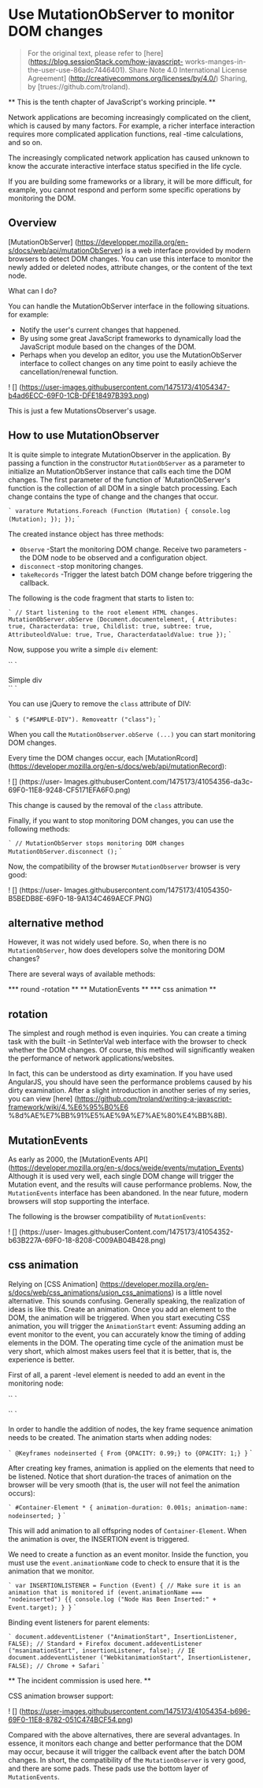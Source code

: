 # Use MutationObServer to monitor DOM changes

> For the original text, please refer to [here] (https://blog.sessionStack.com/how-javascript- works-manges-in-the-user-use-86adc7446401). Share Note 4.0 International License Agreement] (http://creativecommons.org/licenses/by/4.0/) Sharing, by [trues://github.com/troland).

** This is the tenth chapter of JavaScript's working principle. **

Network applications are becoming increasingly complicated on the client, which is caused by many factors. For example, a richer interface interaction requires more complicated application functions, real -time calculations, and so on.

The increasingly complicated network application has caused unknown to know the accurate interactive interface status specified in the life cycle.

If you are building some frameworks or a library, it will be more difficult, for example, you cannot respond and perform some specific operations by monitoring the DOM.

## Overview

[MutationObServer] (https://developper.mozilla.org/en-s/docs/web/api/mutationObServer) is a web interface provided by modern browsers to detect DOM changes. You can use this interface to monitor the newly added or deleted nodes, attribute changes, or the content of the text node.

What can I do?

You can handle the MutationObServer interface in the following situations. for example:

- Notify the user's current changes that happened.
- By using some great JavaScript frameworks to dynamically load the JavaScript module based on the changes of the DOM.
- Perhaps when you develop an editor, you use the MutationObServer interface to collect changes on any time point to easily achieve the cancellation/renewal function.

! [] (https://user-images.githubusercontent.com/1475173/41054347-b4ad6ECC-69F0-1CB-DFE18497B393.png)

This is just a few MutationsObserver's usage.

## How to use MutationObserver

It is quite simple to integrate MutationObserver in the application. By passing a function in the constructor `MutationObServer` as a parameter to initialize an MutationObServer instance that calls each time the DOM changes. The first parameter of the function of `MutationObServer's function is the collection of all DOM in a single batch processing. Each change contains the type of change and the changes that occur.

`` ` varature Mutations.Foreach (Function (Mutation) { console.log (Mutation); }); }); `` `

The created instance object has three methods:

- `Observe` -Start the monitoring DOM change. Receive two parameters -the DOM node to be observed and a configuration object.
- `disconnect` -stop monitoring changes.
- `takeRecords` -Trigger the latest batch DOM change before triggering the callback.

The following is the code fragment that starts to listen to:

`` ` // Start listening to the root element HTML changes. MutationObServer.obServe (Document.documentelement, { Attributes: true, Characterdata: true, Childlist: true, subtree: true, AttributeoldValue: true, True, CharacterdataoldValue: true }); `` `

Now, suppose you write a simple `div` element:

`` `

<div ID = "SAMPLE-DIV" class = "test"> Simple div </div>
`` `

You can use jQuery to remove the `class` attribute of DIV:

`` ` $ ("#SAMPLE-DIV"). Removeattr ("class"); `` `

When you call the `MutationObserver.obServe (...)` you can start monitoring DOM changes.

Every time the DOM changes occur, each [MutationRcord] (https://developer.mozilla.org/en-s/docs/web/api/mutationRecord):

! [] (https://user- Images.githubuserContent.com/1475173/41054356-da3c-69F0-11E8-9248-CF5171EFA6F0.png)

This change is caused by the removal of the `class` attribute.

Finally, if you want to stop monitoring DOM changes, you can use the following methods:

`` ` // MutationObServer stops monitoring DOM changes MutationObServer.disconnect (); `` `

Now, the compatibility of the browser `MutationObserver` browser is very good:

! [] (https://user- Images.githubusercontent.com/1475173/41054350-B5BEDB8E-69F0-18-9A134C469AECF.PNG)

## alternative method

However, it was not widely used before. So, when there is no `MutationObServer`, how does developers solve the monitoring DOM changes?

There are several ways of available methods:

**\* round -rotation **
** MutationEvents **
**\* css animation **

## rotation

The simplest and rough method is even inquiries. You can create a timing task with the built -in SetInterVal web interface with the browser to check whether the DOM changes. Of course, this method will significantly weaken the performance of network applications/websites.

In fact, this can be understood as dirty examination. If you have used AngularJS, you should have seen the performance problems caused by his dirty examination. After a slight introduction in another series of my series, you can view [here] (https://github.com/troland/writing-a-javascript-framework/wiki/4.%E6%95%B0%E6 %8d%AE%E7%BB%91%E5%AE%9A%E7%AE%80%E4%BB%8B).

## MutationEvents

As early as 2000, the [MutationEvents API] (https://developer.mozilla.org/en-s/docs/weide/events/mutation_Events) Although it is used very well, each single DOM change will trigger the Mutation event, and the results will cause performance problems. Now, the `MutationEvents` interface has been abandoned. In the near future, modern browsers will stop supporting the interface.

The following is the browser compatibility of `MutationEvents`:

! [] (https://user- Images.githubuserContent.com/1475173/41054352-b63B227A-69F0-18-8208-C009AB04B428.png)

## css animation

Relying on [CSS Animation] (https://developer.mozilla.org/en-s/docs/web/css_animations/usion_css_animations) is a little novel alternative. This sounds confusing. Generally speaking, the realization of ideas is like this. Create an animation. Once you add an element to the DOM, the animation will be triggered. When you start executing CSS animation, you will trigger the `AnimationStart` event: Assuming adding an event monitor to the event, you can accurately know the timing of adding elements in the DOM. The operating time cycle of the animation must be very short, which almost makes users feel that it is better, that is, the experience is better.

First of all, a parent -level element is needed to add an event in the monitoring node:

`` `

<div ID = "Container-Element"> </div>
`` `

In order to handle the addition of nodes, the key frame sequence animation needs to be created. The animation starts when adding nodes:

`` ` @Keyframes nodeinserted { From {OPACITY: 0.99;} to {OPACITY: 1;} } `` `

After creating key frames, animation is applied on the elements that need to be listened. Notice that short duration-the traces of animation on the browser will be very smooth (that is, the user will not feel the animation occurs):

`` ` #Container-Element * { animation-duration: 0.001s; animation-name: nodeinserted; } `` `

This will add animation to all offspring nodes of `Container-Element`. When the animation is over, the INSERTION event is triggered.

We need to create a function as an event monitor. Inside the function, you must use the `event.animationName` code to check to ensure that it is the animation that we monitor.

`` ` var INSERTIONLISTENER = Function (Event) { // Make sure it is an animation that is monitored if (event.animationName === "nodeinserted") {{ console.log ("Node Has Been Inserted:" + Event.target); } } `` `

Binding event listeners for parent elements:

`` ` document.addeventListener ("AnimationStart", InsertionListener, FALSE); // Standard + Firefox document.addeventListener ("msanimationStart", insertionListener, false); // IE document.addeventListener ("WebkitanimationStart", InsertionListener, FALSE); // Chrome + Safari `` `

** The incident commission is used here. **

CSS animation browser support:

! [] (https://user-images.githubusercontent.com/1475173/41054354-b696-69F0-11E8-8782-051C474BCF54.png)

Compared with the above alternatives, there are several advantages. In essence, it monitors each change and better performance that the DOM may occur, because it will trigger the callback event after the batch DOM changes. In short, the compatibility of the `MutationObserver` is very good, and there are some pads. These pads use the bottom layer of` MutationEvents`.
